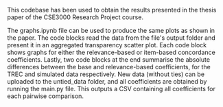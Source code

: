This codebase has been used to obtain the results presented in the thesis paper of the CSE3000 Research Project course.

The graphs.ipynb file can be used to produce the same plots as shown in the paper. The code blocks read the data from the file's output folder and present it in an aggregated transparency scatter plot. Each code block shows graphs for either the relevance-based or item-based concordance coefficients. Lastly, two code blocks at the end summarise the absolute differences between the base and relevance-based coefficients, for the TREC and simulated data respectively.
New data (without ties) can be uploaded to the untied_data folder, and all coefficients are obtained by running the main.py file. This outputs a CSV containing all coefficients for each pairwise comparison. 
